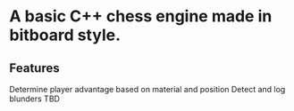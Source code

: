 # A basic C++ chess engine made in bitboard style.

## Features
Determine player advantage based on material and position
Detect and log blunders
TBD
